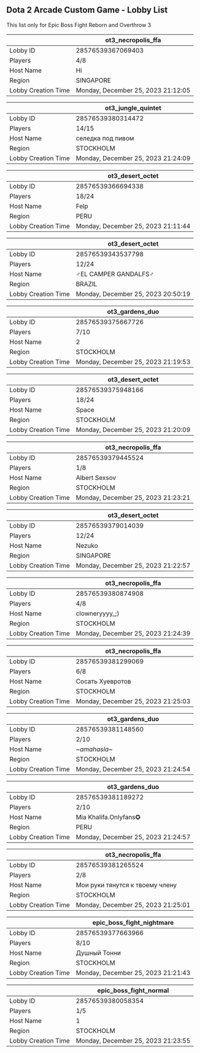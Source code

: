 ## Dota 2 Arcade Custom Game - Lobby List

This list only for Epic Boss Fight Reborn and Overthrow 3

|  | ot3_necropolis_ffa |
| ------ | ------ |
| Lobby ID | 28576539367069403 |
| Players | 4/8 |
| Host Name | Hi |
| Region | SINGAPORE |
| Lobby Creation Time | Monday, December 25, 2023 21:12:05 |


|  | ot3_jungle_quintet |
| ------ | ------ |
| Lobby ID | 28576539380314472 |
| Players | 14/15 |
| Host Name | селедка под пивом |
| Region | STOCKHOLM |
| Lobby Creation Time | Monday, December 25, 2023 21:24:09 |


|  | ot3_desert_octet |
| ------ | ------ |
| Lobby ID | 28576539366694338 |
| Players | 18/24 |
| Host Name | Felp |
| Region | PERU |
| Lobby Creation Time | Monday, December 25, 2023 21:11:44 |


|  | ot3_desert_octet |
| ------ | ------ |
| Lobby ID | 28576539343537798 |
| Players | 12/24 |
| Host Name | ♂EL CAMPER GANDALFS♂ |
| Region | BRAZIL |
| Lobby Creation Time | Monday, December 25, 2023 20:50:19 |


|  | ot3_gardens_duo |
| ------ | ------ |
| Lobby ID | 28576539375667726 |
| Players | 7/10 |
| Host Name | 2 |
| Region | STOCKHOLM |
| Lobby Creation Time | Monday, December 25, 2023 21:19:53 |


|  | ot3_desert_octet |
| ------ | ------ |
| Lobby ID | 28576539375948166 |
| Players | 18/24 |
| Host Name | Space |
| Region | STOCKHOLM |
| Lobby Creation Time | Monday, December 25, 2023 21:20:09 |


|  | ot3_necropolis_ffa |
| ------ | ------ |
| Lobby ID | 28576539379445524 |
| Players | 1/8 |
| Host Name | Albert Sexsov |
| Region | STOCKHOLM |
| Lobby Creation Time | Monday, December 25, 2023 21:23:21 |


|  | ot3_desert_octet |
| ------ | ------ |
| Lobby ID | 28576539379014039 |
| Players | 12/24 |
| Host Name | Nezuko |
| Region | SINGAPORE |
| Lobby Creation Time | Monday, December 25, 2023 21:22:57 |


|  | ot3_necropolis_ffa |
| ------ | ------ |
| Lobby ID | 28576539380874908 |
| Players | 4/8 |
| Host Name | clowneryyyy_;) |
| Region | STOCKHOLM |
| Lobby Creation Time | Monday, December 25, 2023 21:24:39 |


|  | ot3_necropolis_ffa |
| ------ | ------ |
| Lobby ID | 28576539381299069 |
| Players | 6/8 |
| Host Name | Сосать Хуевротов |
| Region | STOCKHOLM |
| Lobby Creation Time | Monday, December 25, 2023 21:25:03 |


|  | ot3_gardens_duo |
| ------ | ------ |
| Lobby ID | 28576539381148560 |
| Players | 2/10 |
| Host Name | ~$amahasla$~ |
| Region | STOCKHOLM |
| Lobby Creation Time | Monday, December 25, 2023 21:24:54 |


|  | ot3_gardens_duo |
| ------ | ------ |
| Lobby ID | 28576539381189272 |
| Players | 2/10 |
| Host Name | Mia Khalifa.Onlyfans✪ |
| Region | PERU |
| Lobby Creation Time | Monday, December 25, 2023 21:24:57 |


|  | ot3_necropolis_ffa |
| ------ | ------ |
| Lobby ID | 28576539381265524 |
| Players | 2/8 |
| Host Name | Мои руки тянутся к твоему члену |
| Region | STOCKHOLM |
| Lobby Creation Time | Monday, December 25, 2023 21:25:01 |


|  | epic_boss_fight_nightmare |
| ------ | ------ |
| Lobby ID | 28576539377663966 |
| Players | 8/10 |
| Host Name | Душный Тонни |
| Region | STOCKHOLM |
| Lobby Creation Time | Monday, December 25, 2023 21:21:43 |


|  | epic_boss_fight_normal |
| ------ | ------ |
| Lobby ID | 28576539380058354 |
| Players | 1/5 |
| Host Name | 1 |
| Region | STOCKHOLM |
| Lobby Creation Time | Monday, December 25, 2023 21:23:55 |


